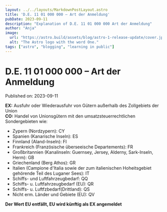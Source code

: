 ```yaml
---
layout: ../../layouts/MarkdownPostLayout.astro
title: 'D.E. 11 01 000 000 – Art der Anmeldung'
pubDate: 2023-09-11
description: "Explanation of D.E. 11 01 000 000 Art der Anmeldung"
author: "Anja"
image:
  url: "https://astro.build/assets/blog/astro-1-release-update/cover.jpeg"
  alt: "The Astro logo with the word One."
tags: ["astro", "blogging", "learning in public"]
---
```


# D.E. 11 01 000 000 – Art der Anmeldung

Published on: 2023-09-11

**EX:** Ausfuhr oder Wiederausfuhr von Gütern außerhalb des Zollgebiets der Union  
**CO:** Handel von Unionsgütern mit den umsatzsteuerrechtlichen Sondergebieten wie:
- Zypern (Nordzypern): CY
- Spanien (Kanarische Inseln): ES
- Finnland (Aland-Inseln): FI
- Frankreich (Französische überseeische Departements): FR
- Großbritannien (Kanalinseln: Guernsey, Jersey, Alderny, Sark-Inseln, Herm): GB
- Griechenland (Berg Athos): GR
- Italien (Campione d'Italia sowie der zum italienischen Hoheitsgebiet gehörende Teil des Luganer Sees): IT
- Schiffs- und Luftfahrzeugbedarf: QQ
- Schiffs- u. Luftfahrzeugbedarf (EU): QR
- Schiffs- u. Luftfzbedarf(Drittland): QS
- Nicht erm. Länder und Gebiete (EU): QV

**Der Wert EU entfällt, EU wird künftig als EX angemeldet**